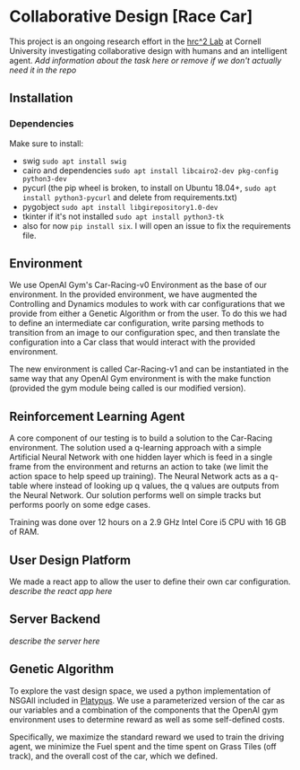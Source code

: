 # Collaborative Design [Race Car]
This project is an ongoing research effort in the [hrc^2 Lab](hrc2.io) at Cornell University investigating collaborative design with humans and an intelligent agent. _Add information about the task here or remove if we don't actually need it in the repo_

## Installation

### Dependencies
Make sure to install:
* swig `sudo apt install swig`
* cairo and dependencies `sudo apt install libcairo2-dev pkg-config python3-dev`
* pycurl (the pip wheel is broken, to install on Ubuntu 18.04+, `sudo apt install python3-pycurl` and delete from requirements.txt)
* pygobject `sudo apt install libgirepository1.0-dev`
* tkinter if it's not installed `sudo apt install python3-tk`
* also for now `pip install six`. I will open an issue to fix the requirements file.

## Environment
We use OpenAI Gym's Car-Racing-v0 Environment as the base of our environment. In the provided environment, we have augmented the Controlling and Dynamics modules to work with car configurations that we provide from either a Genetic Algorithm or from the user. To do this we had to define an intermediate car configuration, write parsing methods to transition from an image to our configuration spec, and then translate the configuration into a Car class that would interact with the provided environment. 

The new environment is called Car-Racing-v1 and can be instantiated in the same way that any OpenAI Gym environment is with the make function (provided the gym module being called is our modified version).

## Reinforcement Learning Agent
A core component of our testing is to build a solution to the Car-Racing environment. The solution used a q-learning approach with a simple Artificial Neural Network with one hidden layer which is feed in a single frame from the environment and returns an action to take (we limit the action space to help speed up training). The Neural Network acts as a q-table where instead of looking up q values, the q values are outputs from the Neural Network. Our solution performs well on simple tracks but performs poorly on some edge cases.

Training was done over 12 hours on a  2.9 GHz Intel Core i5 CPU with 16 GB of RAM. 

## User Design Platform
We made a react app to allow the user to define their own car configuration. _describe the react app here_

## Server Backend
_describe the server here_

## Genetic Algorithm
To explore the vast design space, we used a python implementation of NSGAII included in [Platypus](https://github.com/Project-Platypus/Platypus). We use a parameterized version of the car as our variables and a combination of the components that the OpenAI gym environment uses to determine reward as well as some self-defined costs. 

Specifically, we maximize the standard reward we used to train the driving agent, we minimize the Fuel spent and the time spent on Grass Tiles (off track), and the overall cost of the car, which we defined.
